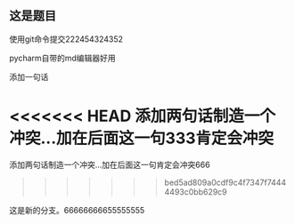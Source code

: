 ## 这是题目

使用git命令提交222454324352

pycharm自带的md编辑器好用

添加一句话


<<<<<<< HEAD
添加两句话制造一个冲突...加在后面这一句333肯定会冲突
=======
添加两句话制造一个冲突...加在后面这一句肯定会冲突666
>>>>>>> bed5ad809a0cdf9c4f7347f74444493c0bb629c9

这是新的分支。66666666655555555
